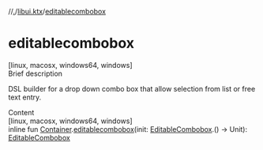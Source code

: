 //[.](../index.md)/[libui.ktx](index.md)/[editablecombobox](editablecombobox.md)



# editablecombobox  
[linux, macosx, windows64, windows]  
Brief description  


DSL builder for a drop down combo box that allow selection from list or free text entry.

  
  
  
Content  
[linux, macosx, windows64, windows]  
inline fun [Container](-container/index.md).[editablecombobox](editablecombobox.md)(init: [EditableCombobox](-editable-combobox/index.md).() -> Unit): [EditableCombobox](-editable-combobox/index.md)  



